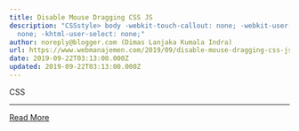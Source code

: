 ```yaml
---
title: Disable Mouse Dragging CSS JS
description: "CSSstyle> body -webkit-touch-callout: none; -webkit-user-select:
  none; -khtml-user-select: none;"
author: noreply@blogger.com (Dimas Lanjaka Kumala Indra)
url: https://www.webmanajemen.com/2019/09/disable-mouse-dragging-css-js.html
date: 2019-09-22T03:13:00.000Z
updated: 2019-09-22T03:13:00.000Z
---
```


CSS

<style>
    body {
      -webkit-touch-callout: none;
      -webkit-user-select: none;
      -khtml-user-select: none;
      -moz-user-select: none;
      -ms-user-select: none;
      user-select: none;
    }
  </style><hr/> <a href="https://www.webmanajemen.com/2019/09/disable-mouse-dragging-css-js.html" rel="follow" class="button" id="read-more">Read More</a>